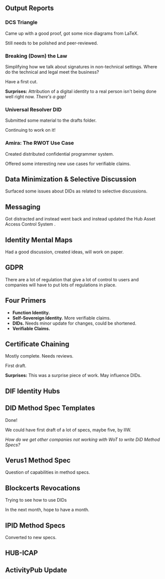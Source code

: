 ## Output Reports

### DCS Triangle

Came up with a good proof, got some nice diagrams from LaTeX. 

Still needs to be polished and peer-reviewed.

### Breaking (Down) the Law

Simplifying how we talk about signatures in non-technical settings.
Where do the technical and legal meet the business?

Have a first cut.

**Surprises:** Attribution of a digital identity to a real person isn't being done well right now. _There's a gap!_

### Universal Resolver DID

Submitted some material to the drafts folder.

Continuing to work on it!

### Amira: The RWOT Use Case

Created distributed confidential programmer system.

Offered some interesting new use cases for verifiable claims.

## Data Minimization & Selective Discussion

Surfaced some issues about DIDs as related to selective discussions.

## Messaging

Got distracted and instead went back and instead updated the Hub Asset Access Control System .

## Identity Mental Maps

Had a good discussion, created ideas, will work on paper.

## GDPR

There are a lot of regulation that give a lot of control to users and companies will have to put lots of regulations in place.

## Four Primers

   * **Function Identity.** 
   * **Self-Sovereign Identity.** More verifiable claims.
   * **DIDs.** Needs minor update for changes, could be shortened.
   * **Verifiable Claims.**
   
## Certificate Chaining

Mostly complete. Needs reviews.

First draft.

**Surprises:** This was a surprise piece of work. May influence DIDs. 

## DIF Identity Hubs

## DID Method Spec Templates

Done!

We could have first draft of a lot of specs, maybe five, by IIW.

_How do we get other companies not working with WoT to write DiD Method Specs?_

## Verus1 Method Spec

Question of capabilities in method specs.

## Blockcerts Revocations

Trying to see how to use DIDs 

In the next month, hope to have a month.

## IPID Method Specs

Converted to new specs.

## HUB-ICAP

## ActivityPub Update
